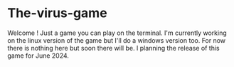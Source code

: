 # The-virus-game
Welcome ! Just a game you can play on the terminal. I'm currently working on the linux version of the game but I'll do a windows version too. For now there is nothing here but 
soon there will be. I planning the release of this game for June 2024.
